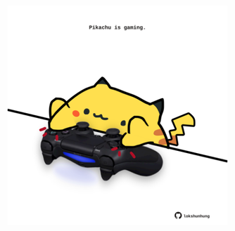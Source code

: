 <!-- built at 05/03/2023, 18:00:55 UTC -->
<p align="center">
  <img width="500" height="500" src="./ReadmeImage.svg">
</p>
